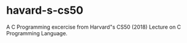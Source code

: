 # havard-s-cs50
A C Programming excercise from Harvard"s CS50 (2018) Lecture on C Programming Language.
